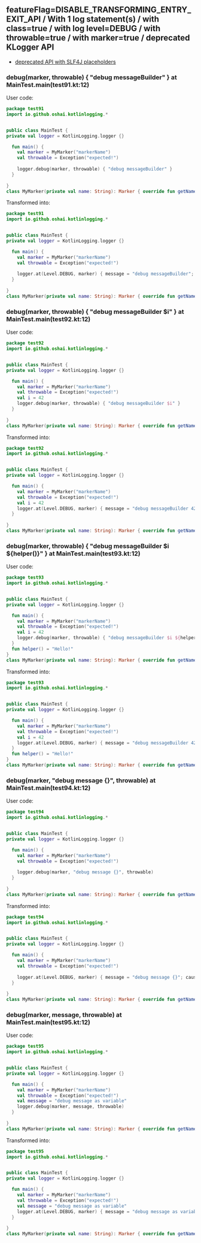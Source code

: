 ## featureFlag=DISABLE_TRANSFORMING_ENTRY_EXIT_API / With 1 log statement(s) / with class=true / with log level=DEBUG / with throwable=true / with marker=true / deprecated KLogger API

* [deprecated API with SLF4J placeholders](deprecated-slf4j-placeholders.md)

###  debug(marker, throwable) { "debug messageBuilder" } at MainTest.main(test91.kt:12)

User code:
```kotlin
package test91
import io.github.oshai.kotlinlogging.*


public class MainTest {
private val logger = KotlinLogging.logger {}

  fun main() {
    val marker = MyMarker("markerName")
    val throwable = Exception("expected!")
    
    logger.debug(marker, throwable) { "debug messageBuilder" }
  }
  
}
class MyMarker(private val name: String): Marker { override fun getName() = name }

```
  
Transformed into:
```kotlin
package test91
import io.github.oshai.kotlinlogging.*


public class MainTest {
private val logger = KotlinLogging.logger {}

  fun main() {
    val marker = MyMarker("markerName")
    val throwable = Exception("expected!")
    
    logger.at(Level.DEBUG, marker) { message = "debug messageBuilder"; cause = throwable; internalCompilerData = KLoggingEventBuilder.InternalCompilerData(messageTemplate = "\"debug messageBuilder\"", className = "test91.MainTest", methodName = "main", fileName = "test91.kt", lineNumber = 12)
  }
  
}
class MyMarker(private val name: String): Marker { override fun getName() = name }

```

###  debug(marker, throwable) { "debug messageBuilder $i" } at MainTest.main(test92.kt:12)

User code:
```kotlin
package test92
import io.github.oshai.kotlinlogging.*


public class MainTest {
private val logger = KotlinLogging.logger {}

  fun main() {
    val marker = MyMarker("markerName")
    val throwable = Exception("expected!")
    val i = 42
    logger.debug(marker, throwable) { "debug messageBuilder $i" }
  }
  
}
class MyMarker(private val name: String): Marker { override fun getName() = name }

```
  
Transformed into:
```kotlin
package test92
import io.github.oshai.kotlinlogging.*


public class MainTest {
private val logger = KotlinLogging.logger {}

  fun main() {
    val marker = MyMarker("markerName")
    val throwable = Exception("expected!")
    val i = 42
    logger.at(Level.DEBUG, marker) { message = "debug messageBuilder 42"; cause = throwable; internalCompilerData = KLoggingEventBuilder.InternalCompilerData(messageTemplate = "\"debug messageBuilder $i\"", className = "test92.MainTest", methodName = "main", fileName = "test92.kt", lineNumber = 12)
  }
  
}
class MyMarker(private val name: String): Marker { override fun getName() = name }

```

###  debug(marker, throwable) { "debug messageBuilder $i ${helper()}" } at MainTest.main(test93.kt:12)

User code:
```kotlin
package test93
import io.github.oshai.kotlinlogging.*


public class MainTest {
private val logger = KotlinLogging.logger {}

  fun main() {
    val marker = MyMarker("markerName")
    val throwable = Exception("expected!")
    val i = 42
    logger.debug(marker, throwable) { "debug messageBuilder $i ${helper()}" }
  }
  fun helper() = "Hello!"
}
class MyMarker(private val name: String): Marker { override fun getName() = name }

```
  
Transformed into:
```kotlin
package test93
import io.github.oshai.kotlinlogging.*


public class MainTest {
private val logger = KotlinLogging.logger {}

  fun main() {
    val marker = MyMarker("markerName")
    val throwable = Exception("expected!")
    val i = 42
    logger.at(Level.DEBUG, marker) { message = "debug messageBuilder 42 Hello!"; cause = throwable; internalCompilerData = KLoggingEventBuilder.InternalCompilerData(messageTemplate = "\"debug messageBuilder $i ${helper()}\"", className = "test93.MainTest", methodName = "main", fileName = "test93.kt", lineNumber = 12)
  }
  fun helper() = "Hello!"
}
class MyMarker(private val name: String): Marker { override fun getName() = name }

```

###  debug(marker, "debug message {}", throwable) at MainTest.main(test94.kt:12)

User code:
```kotlin
package test94
import io.github.oshai.kotlinlogging.*


public class MainTest {
private val logger = KotlinLogging.logger {}

  fun main() {
    val marker = MyMarker("markerName")
    val throwable = Exception("expected!")
    
    logger.debug(marker, "debug message {}", throwable)
  }
  
}
class MyMarker(private val name: String): Marker { override fun getName() = name }

```
  
Transformed into:
```kotlin
package test94
import io.github.oshai.kotlinlogging.*


public class MainTest {
private val logger = KotlinLogging.logger {}

  fun main() {
    val marker = MyMarker("markerName")
    val throwable = Exception("expected!")
    
    logger.at(Level.DEBUG, marker) { message = "debug message {}"; cause = throwable; internalCompilerData = KLoggingEventBuilder.InternalCompilerData(messageTemplate = "\"debug message {}\"", className = "test94.MainTest", methodName = "main", fileName = "test94.kt", lineNumber = 12)
  }
  
}
class MyMarker(private val name: String): Marker { override fun getName() = name }

```

###  debug(marker, message, throwable) at MainTest.main(test95.kt:12)

User code:
```kotlin
package test95
import io.github.oshai.kotlinlogging.*


public class MainTest {
private val logger = KotlinLogging.logger {}

  fun main() {
    val marker = MyMarker("markerName")
    val throwable = Exception("expected!")
    val message = "debug message as variable"
    logger.debug(marker, message, throwable)
  }
  
}
class MyMarker(private val name: String): Marker { override fun getName() = name }

```
  
Transformed into:
```kotlin
package test95
import io.github.oshai.kotlinlogging.*


public class MainTest {
private val logger = KotlinLogging.logger {}

  fun main() {
    val marker = MyMarker("markerName")
    val throwable = Exception("expected!")
    val message = "debug message as variable"
    logger.at(Level.DEBUG, marker) { message = "debug message as variable"; cause = throwable; internalCompilerData = KLoggingEventBuilder.InternalCompilerData(messageTemplate = "message", className = "test95.MainTest", methodName = "main", fileName = "test95.kt", lineNumber = 12)
  }
  
}
class MyMarker(private val name: String): Marker { override fun getName() = name }

```
